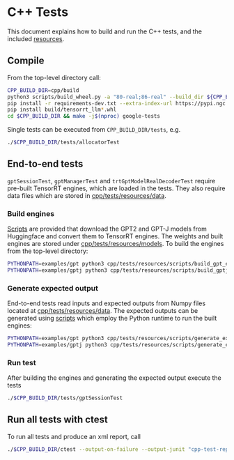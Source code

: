 # C++ Tests

This document explains how to build and run the C++ tests, and the included [resources](resources).

## Compile

From the top-level directory call:

```bash
CPP_BUILD_DIR=cpp/build
python3 scripts/build_wheel.py -a "80-real;86-real" --build_dir ${CPP_BUILD_DIR}
pip install -r requirements-dev.txt --extra-index-url https://pypi.ngc.nvidia.com
pip install build/tensorrt_llm*.whl
cd $CPP_BUILD_DIR && make -j$(nproc) google-tests
```

Single tests can be executed from `CPP_BUILD_DIR/tests`, e.g.

```bash
./$CPP_BUILD_DIR/tests/allocatorTest
```

## End-to-end tests

`gptSessionTest`, `gptManagerTest` and `trtGptModelRealDecoderTest` require pre-built TensorRT engines, which are loaded in the tests. They also require data files which are stored in [cpp/tests/resources/data](resources/data).

### Build engines

[Scripts](resources/scripts) are provided that download the GPT2 and GPT-J models from Huggingface and convert them to TensorRT engines.
The weights and built engines are stored under [cpp/tests/resources/models](resources/models).
To build the engines from the top-level directory:

```bash
PYTHONPATH=examples/gpt python3 cpp/tests/resources/scripts/build_gpt_engines.py
PYTHONPATH=examples/gptj python3 cpp/tests/resources/scripts/build_gptj_engines.py
```

### Generate expected output

End-to-end tests read inputs and expected outputs from Numpy files located at [cpp/tests/resources/data](resources/data). The expected outputs can be generated using [scripts](resources/scripts) which employ the Python runtime to run the built engines:

```bash
PYTHONPATH=examples/gpt python3 cpp/tests/resources/scripts/generate_expected_gpt_output.py
PYTHONPATH=examples/gptj python3 cpp/tests/resources/scripts/generate_expected_gptj_output.py
```

### Run test

After building the engines and generating the expected output execute the tests

```bash
./$CPP_BUILD_DIR/tests/gptSessionTest
```

## Run all tests with ctest

To run all tests and produce an xml report, call

```bash
./$CPP_BUILD_DIR/ctest --output-on-failure --output-junit "cpp-test-report.xml"
```
